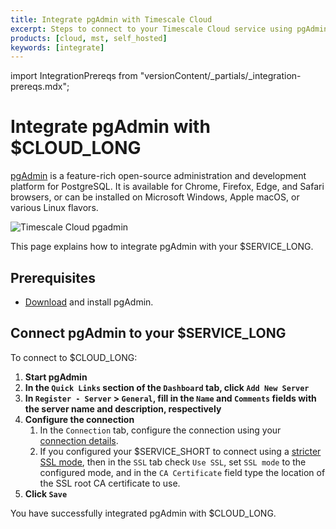```yaml
---
title: Integrate pgAdmin with Timescale Cloud
excerpt: Steps to connect to your Timescale Cloud service using pgAdmin
products: [cloud, mst, self_hosted]
keywords: [integrate]
---
```


import IntegrationPrereqs from "versionContent/_partials/_integration-prereqs.mdx";

# Integrate pgAdmin with $CLOUD_LONG

[pgAdmin][pgadmin] is a feature-rich open-source administration and development platform for PostgreSQL. It is available for Chrome, Firefox, Edge, and
Safari browsers, or can be installed on Microsoft Windows, Apple macOS, or various Linux flavors.

![Timescale Cloud pgadmin](https://assets.timescale.com/docs/images/timescale-cloud-pgadmin.png)

This page explains how to integrate pgAdmin with your $SERVICE_LONG.

## Prerequisites

<IntegrationPrereqs />

- [Download][download-pgadmin] and install pgAdmin. 

## Connect pgAdmin to your $SERVICE_LONG

To connect to $CLOUD_LONG:

<Procedure>

1.  **Start pgAdmin**
1.  **In the `Quick Links` section of the `Dashboard` tab, click `Add New Server`**
1.  **In `Register - Server` > `General`, fill in the `Name` and `Comments` fields with the server name and description, respectively**
1. **Configure the connection** 
   1. In the `Connection` tab, configure the connection using your [connection details][connection-info].
   1.  If you configured your $SERVICE_SHORT to connect using a [stricter SSL mode][ssl-mode], then in the `SSL` tab check `Use SSL`, set `SSL mode` to the configured mode, and in the `CA Certificate` field type the location of the SSL root CA certificate to use.
1.  **Click `Save`**

</Procedure>

You have successfully integrated pgAdmin with $CLOUD_LONG.

[pgadmin]: https://www.pgadmin.org/
[download-pgadmin]: https://www.pgadmin.org/download/
[connection-info]: /use-timescale/:currentVersion:/integrations/find-connection-details/
[ssl-mode]: /use-timescale/:currentVersion:/security/strict-ssl/